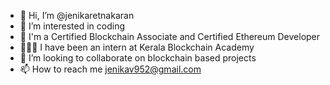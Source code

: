 - 👋 Hi, I’m @jenikaretnakaran
- 👀 I’m interested in coding
- 🌱 I'm a Certified Blockchain Associate and Certified Ethereum Developer 
- 👩🏻‍🎓 I have been an intern at Kerala Blockchain Academy
- 💞️ I’m looking to collaborate on blockchain based projects
- 📫 How to reach me jenikav952@gmail.com

<!---
jenikaretnakaran/jenikaretnakaran is a ✨ special ✨ repository because its `README.md` (this file) appears on your GitHub profile.
You can click the Preview link to take a look at your changes.
--->
